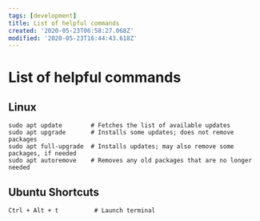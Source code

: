 ```yaml
---
tags: [development]
title: List of helpful commands
created: '2020-05-23T06:58:27.068Z'
modified: '2020-05-23T16:44:43.618Z'
---
```


# List of helpful commands

## Linux
```
sudo apt update        # Fetches the list of available updates
sudo apt upgrade       # Installs some updates; does not remove packages
sudo apt full-upgrade  # Installs updates; may also remove some packages, if needed
sudo apt autoremove    # Removes any old packages that are no longer needed
```

## Ubuntu Shortcuts
```
Ctrl + Alt + t          # Launch terminal
```  

